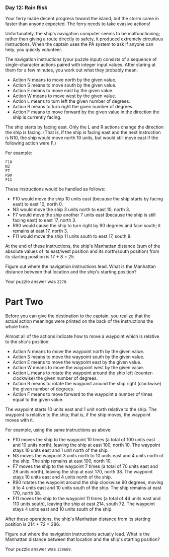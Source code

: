### Day 12: Rain Risk 
Your ferry made decent progress toward the island, but the storm came in faster than anyone expected. The ferry needs to take evasive actions!

Unfortunately, the ship's navigation computer seems to be malfunctioning; rather than giving a route directly to safety, it produced extremely circuitous instructions. When the captain uses the PA system to ask if anyone can help, you quickly volunteer.

The navigation instructions (your puzzle input) consists of a sequence of single-character actions paired with integer input values. After staring at them for a few minutes, you work out what they probably mean:

- Action N means to move north by the given value.
- Action S means to move south by the given value.
- Action E means to move east by the given value.
- Action W means to move west by the given value.
- Action L means to turn left the given number of degrees.
- Action R means to turn right the given number of degrees.
- Action F means to move forward by the given value in the direction the ship is currently facing.

The ship starts by facing east. Only the L and R actions change the direction the ship is facing. (That is, if the ship is facing east and the next instruction is N10, the ship would move north 10 units, but would still move east if the following action were F.)

For example:
```
F10
N3
F7
R90
F11
```
These instructions would be handled as follows:

- F10 would move the ship 10 units east (because the ship starts by facing east) to east 10, north 0.
- N3 would move the ship 3 units north to east 10, north 3.
- F7 would move the ship another 7 units east (because the ship is still facing east) to east 17, north 3.
- R90 would cause the ship to turn right by 90 degrees and face south; it remains at east 17, north 3.
- F11 would move the ship 11 units south to east 17, south 8.

At the end of these instructions, the ship's Manhattan distance (sum of the absolute values of its east/west position and its north/south position) from its starting position is 17 + 8 = 25.

Figure out where the navigation instructions lead. What is the Manhattan distance between that location and the ship's starting position?

Your puzzle answer was `2270`.

# Part Two 
Before you can give the destination to the captain, you realize that the actual action meanings were printed on the back of the instructions the whole time.

Almost all of the actions indicate how to move a waypoint which is relative to the ship's position:

- Action N means to move the waypoint north by the given value.
- Action S means to move the waypoint south by the given value.
- Action E means to move the waypoint east by the given value.
- Action W means to move the waypoint west by the given value.
- Action L means to rotate the waypoint around the ship left (counter-clockwise) the given number of degrees.
- Action R means to rotate the waypoint around the ship right (clockwise) the given number of degrees.
- Action F means to move forward to the waypoint a number of times equal to the given value.

The waypoint starts 10 units east and 1 unit north relative to the ship. The waypoint is relative to the ship; that is, if the ship moves, the waypoint moves with it.

For example, using the same instructions as above:

- F10 moves the ship to the waypoint 10 times (a total of 100 units east and 10 units north), leaving the ship at east 100, north 10. The waypoint stays 10 units east and 1 unit north of the ship.
- N3 moves the waypoint 3 units north to 10 units east and 4 units north of the ship. The ship remains at east 100, north 10.
- F7 moves the ship to the waypoint 7 times (a total of 70 units east and 28 units north), leaving the ship at east 170, north 38. The waypoint stays 10 units east and 4 units north of the ship.
- R90 rotates the waypoint around the ship clockwise 90 degrees, moving it to 4 units east and 10 units south of the ship. The ship remains at east 170, north 38.
- F11 moves the ship to the waypoint 11 times (a total of 44 units east and 110 units south), leaving the ship at east 214, south 72. The waypoint stays 4 units east and 10 units south of the ship.

After these operations, the ship's Manhattan distance from its starting position is 214 + 72 = 286.

Figure out where the navigation instructions actually lead. What is the Manhattan distance between that location and the ship's starting position?

Your puzzle answer was `138669`.